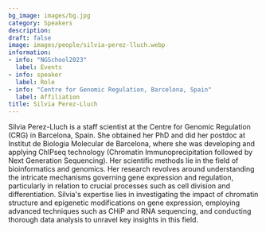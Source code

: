```yaml
---
bg_image: images/bg.jpg
category: Speakers
description: 
draft: false
image: images/people/silvia-perez-lluch.webp
information:
- info: "NGSchool2023"
  label: Events
- info: speaker
  label: Role
- info: "Centre for Genomic Regulation, Barcelona, Spain"
  label: Affiliation
title: Silvia Perez-Lluch
---
```


Silvia Perez-Lluch is a staff scientist at the Centre for Genomic Regulation (CRG) in Barcelona, Spain. She obtained her PhD and did her postdoc at Institut de Biologia Molecular de Barcelona, where she was developing and applying ChIPseq technology (Chromatin Immunoprecipitation followed by Next Generation Sequencing). Her scientific methods lie in the field of bioinformatics and genomics. Her research revolves around understanding the intricate mechanisms governing gene expression and regulation, particularly in relation to crucial processes such as cell division and differentiation. Silvia's expertise lies in investigating the impact of chromatin structure and epigenetic modifications on gene expression, employing advanced techniques such as CHiP and RNA sequencing, and conducting thorough data analysis to unravel key insights in this field.